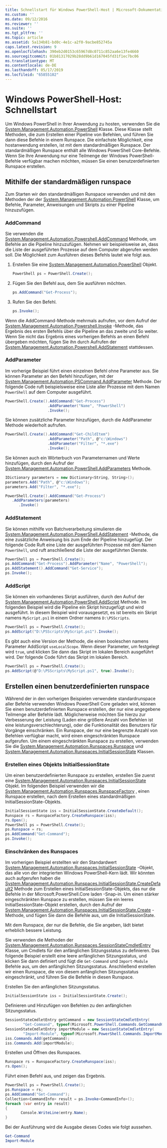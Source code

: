 ```yaml
---
title: Schnellstart für Windows PowerShell-Host | Microsoft-Dokumentation
ms.custom: ''
ms.date: 09/12/2016
ms.reviewer: ''
ms.suite: ''
ms.tgt_pltfrm: ''
ms.topic: article
ms.assetid: 5a134b81-bd0c-4e1c-a2f0-9acbe852745a
caps.latest.revision: 9
ms.openlocfilehash: 390eb2d0153c65967d8c0711c852aa6e13fe4660
ms.sourcegitcommit: 01b81317029b28dd9b61d167045fd31f1ec7bc06
ms.translationtype: MT
ms.contentlocale: de-DE
ms.lasthandoff: 05/17/2019
ms.locfileid: "65855102"
---
```

# <a name="windows-powershell-host-quickstart"></a>Windows PowerShell-Host: Schnellstart

Um Windows PowerShell in Ihrer Anwendung zu hosten, verwenden Sie die [System.Management.Automation.PowerShell](/dotnet/api/System.Management.Automation.PowerShell) Klasse.
Diese Klasse stellt Methoden, die zum Erstellen einer Pipeline von Befehlen, und führen Sie dann diese Befehle in einem Runspace.
Die einfachste Möglichkeit, eine hostanwendung erstellen, ist mit dem standardmäßigen Runspace.
Der standardmäßigen Runspace enthält alle Windows PowerShell Core-Befehle.
Wenn Sie Ihre Anwendung nur eine Teilmenge der Windows PowerShell-Befehle verfügbar machen möchten, müssen Sie einen benutzerdefinierten Runspace erstellen.

## <a name="using-the-default-runspace"></a>Mithilfe der standardmäßigen runspace

Zum Starten wir den standardmäßigen Runspace verwenden und mit den Methoden der der [System.Management.Automation.PowerShell](/dotnet/api/System.Management.Automation.PowerShell) Klasse, um Befehle, Parameter, Anweisungen und Skripts zu einer Pipeline hinzuzufügen.

### <a name="addcommand"></a>AddCommand

Sie verwenden die [System.Management.Automation.Powershell.AddCommand](/dotnet/api/System.Management.Automation.PowerShell.AddCommand) Methode, um Befehle an die Pipeline hinzuzufügen.
Nehmen wir beispielsweise an, dass die Liste der ausgeführten Prozesse auf dem Computer abgerufen werden soll.
Die Möglichkeit zum Ausführen dieses Befehls lautet wie folgt aus.

1. Erstellen Sie eine [System.Management.Automation.PowerShell](/dotnet/api/System.Management.Automation.PowerShell) Objekt.

   ```csharp
   PowerShell ps = PowerShell.Create();
   ```

2. Fügen Sie den Befehl aus, dem Sie ausführen möchten.

   ```csharp
   ps.AddCommand("Get-Process");
   ```

3. Rufen Sie den Befehl.

   ```csharp
   ps.Invoke();
   ```

Wenn die AddCommand-Methode mehrmals aufrufen, vor dem Aufruf der [System.Management.Automation.Powershell.Invoke](/dotnet/api/System.Management.Automation.PowerShell.Invoke) -Methode, das Ergebnis des ersten Befehls über die Pipeline an das zweite und So weiter.
Wenn Sie nicht das Ergebnis eines vorherigen Befehls an einen Befehl übergeben möchten, fügen Sie ihn durch Aufrufen der [System.Management.Automation.Powershell.AddStatement](/dotnet/api/System.Management.Automation.PowerShell.AddStatement) stattdessen.

### <a name="addparameter"></a>AddParameter

Im vorherige Beispiel führt einen einzelnen Befehl ohne Parameter aus.
Sie können Parameter an den Befehl hinzufügen, mit der [System.Management.Automation.PSCommand.AddParameter](/dotnet/api/System.Management.Automation.PSCommand.AddParameter) Methode.
Der folgende Code ruft beispielsweise eine Liste aller Prozesse mit dem Namen `PowerShell` auf dem Computer ausgeführt.

```csharp
PowerShell.Create().AddCommand("Get-Process")
                   .AddParameter("Name", "PowerShell")
                   .Invoke();
```

Sie können zusätzliche Parameter hinzufügen, durch die AddParameter Methode wiederholt aufrufen.

```csharp                   
PowerShell.Create().AddCommand("Get-ChildItem")
                   .AddParameter("Path", @"c:\Windows")
                   .AddParameter("Filter", "*.exe")
                   .Invoke();
```

Sie können auch ein Wörterbuch von Parameternamen und Werte hinzufügen, durch den Aufruf der [System.Management.Automation.PowerShell.AddParameters](/dotnet/api/System.Management.Automation.PowerShell.AddParameters) Methode.

```csharp
IDictionary parameters = new Dictionary<String, String>();
parameters.Add("Path", @"c:\Windows");
parameters.Add("Filter", "*.exe");

PowerShell.Create().AddCommand("Get-Process")
   .AddParameters(parameters)
      .Invoke()

```

### <a name="addstatement"></a>AddStatement

Sie können mithilfe von Batchverarbeitung simulieren die [System.Management.Automation.PowerShell.AddStatement](/dotnet/api/System.Management.Automation.PowerShell.AddStatement) -Methode, die eine zusätzliche Anweisung bis zum Ende der Pipeline hinzugefügt.
Der folgende Code Ruft eine Liste der ausgeführten Prozesse mit dem Namen `PowerShell`, und ruft anschließend die Liste der ausgeführten Dienste.

```csharp
PowerShell ps = PowerShell.Create();
ps.AddCommand("Get-Process").AddParameter("Name", "PowerShell");
ps.AddStatement().AddCommand("Get-Service");
ps.Invoke();
```

### <a name="addscript"></a>AddScript

Sie können ein vorhandenes Skript ausführen, durch den Aufruf der [System.Management.Automation.PowerShell.AddScript](/dotnet/api/System.Management.Automation.PowerShell.AddScript) Methode.
Im folgenden Beispiel wird die Pipeline ein Skript hinzugefügt und wird ausgeführt.
In diesem Beispiel wird vorausgesetzt, es ist bereits ein Skript namens `MyScript.ps1` in einem Ordner namens `D:\PSScripts`.

```csharp
PowerShell ps = PowerShell.Create();
ps.AddScript("D:\PSScripts\MyScript.ps1").Invoke();
```

Es gibt auch eine Version der Methode, die einen booleschen namens Parameter AddScript `useLocalScope`.
Wenn dieser Parameter, um festgelegt wird `true`, und klicken Sie dann das Skript im lokalen Bereich ausgeführt wird.
Der folgende Code führt das Skript im lokalen Bereich.

```csharp
PowerShell ps = PowerShell.Create();
ps.AddScript(@"D:\PSScripts\MyScript.ps1", true).Invoke();
```

## <a name="creating-a-custom-runspace"></a>Erstellen einen benutzerdefinierten runspace

Während der in den vorherigen Beispielen verwendete standardrunspace aller Befehle verwenden Windows PowerShell Core geladen wird, können Sie einen benutzerdefinierten Runspace erstellen, der nur eine angegebene Teilmenge aller Befehle lädt.
Möglicherweise möchten Sie hierzu zur Verbesserung der Leistung (Laden eine größere Anzahl von Befehlen ist eine leistungsverschlechterung), oder die Funktionalität des Benutzers für Vorgänge einschränken.
Ein Runspace, der nur eine begrenzte Anzahl von Befehlen verfügbar macht, wird einen eingeschränkten Runspace aufgerufen.
Um einem eingeschränkten Runspace zu erstellen, verwenden Sie die [System.Management.Automation.Runspaces.Runspace](/dotnet/api/System.Management.Automation.Runspaces.Runspace) und [System.Management.Automation.Runspaces.InitialSessionState](/dotnet/api/System.Management.Automation.Runspaces.InitialSessionState) Klassen.

### <a name="creating-an-initialsessionstate-object"></a>Erstellen eines Objekts InitialSessionState

Um einen benutzerdefinierten Runspace zu erstellen, erstellen Sie zuerst eine [System.Management.Automation.Runspaces.InitialSessionState](/dotnet/api/System.Management.Automation.Runspaces.InitialSessionState) Objekt.
Im folgenden Beispiel verwenden wir die [System.Management.Automation.Runspaces.RunspaceFactory](/dotnet/api/System.Management.Automation.Runspaces.RunspaceFactory) , einen Runspace erstellen, nach dem Erstellen eines standardmäßigen InitialSessionState-Objekts.

```csharp
InitialSessionState iss = InitialSessionState.CreateDefault();
Runspace rs = RunspaceFactory.CreateRunspace(iss);
rs.Open();
PowerShell ps = PowerShell.Create();
ps.Runspace = rs;
ps.AddCommand("Get-Command");
ps.Invoke();
```

### <a name="constraining-the-runspace"></a>Einschränken des Runspaces

Im vorherigen Beispiel erstellten wir den Standardwert [System.Management.Automation.Runspaces.InitialSessionState](/dotnet/api/System.Management.Automation.Runspaces.InitialSessionState) -Objekt, das alle von der integrierten Windows PowerShell-Kern lädt.
Wir könnten auch aufgerufen haben die [System.Management.Automation.Runspaces.InitialSessionState.CreateDefault2](/dotnet/api/System.Management.Automation.Runspaces.InitialSessionState.CreateDefault2) Methode zum Erstellen eines InitialSessionState-Objekts, das nur die Befehle in der Microsoft.PowerShell.Core laden -Snap-in.
Um einen stärker eingeschränkten Runspace zu erstellen, müssen Sie ein leeres InitialSessionState-Objekt erstellen, durch den Aufruf der [System.Management.Automation.Runspaces.InitialSessionState.Create](/dotnet/api/System.Management.Automation.Runspaces.InitialSessionState.Create) -Methode, und fügen Sie dann die Befehle aus, um die InitialSessionState.

Mit dem Runspace, der nur die Befehle, die Sie angeben, lädt bietet erheblich bessere Leistung.

Sie verwenden die Methoden der [System.Management.Automation.Runspaces.SessionStateCmdletEntry](/dotnet/api/System.Management.Automation.Runspaces.SessionStateCmdletEntry) Klasse, um Cmdlets für den anfänglichen Sitzungsstatus zu definieren.
Das folgende Beispiel erstellt eine leere anfänglichen Sitzungsstatus, und klicken Sie dann definiert und fügt die `Get-Command` und `Import-Module` Befehle aus, um den anfänglichen Sitzungsstatus.
Anschließend erstellen wir einen Runspace, die von diesem anfänglichen Sitzungsstatus eingeschränkt, und führen Sie die Befehle in diesen Runspace.

Erstellen Sie den anfänglichen Sitzungsstatus.

```csharp
InitialSessionState iss = InitialSessionState.Create();
```

Definieren und Hinzufügen von Befehlen zu den anfänglichen Sitzungsstatus.

```csharp
SessionStateCmdletEntry getCommand = new SessionStateCmdletEntry(
        "Get-Command", typeof(Microsoft.PowerShell.Commands.GetCommandCommand), "");
SessionStateCmdletEntry importModule = new SessionStateCmdletEntry(
        "Import-Module", typeof(Microsoft.PowerShell.Commands.ImportModuleCommand), "");
iss.Commands.Add(getCommand);
iss.Commands.Add(importModule);
```

Erstellen und Öffnen des Runspaces.

```csharp
Runspace rs = RunspaceFactory.CreateRunspace(iss);
rs.Open();
```

Führt einen Befehl aus, und zeigen das Ergebnis.

```csharp
PowerShell ps = PowerShell.Create();
ps.Runspace = rs;
ps.AddCommand("Get-Command");
Collection<CommandInfo> result = ps.Invoke<CommandInfo>();
foreach (var entry in result)
{
       Console.WriteLine(entry.Name);
}
```

Bei der Ausführung wird die Ausgabe dieses Codes wie folgt aussehen.

```powershell
Get-Command
Import-Module
```
